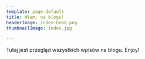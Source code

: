 ```yaml
---
template: page-default
title: Wtem, na blogu!
headerImage: index-head.png
thumbnailImage: index.jpg

---
```

Tutaj jest przegląd wszystkich wpisów na blogu. Enjoy!
